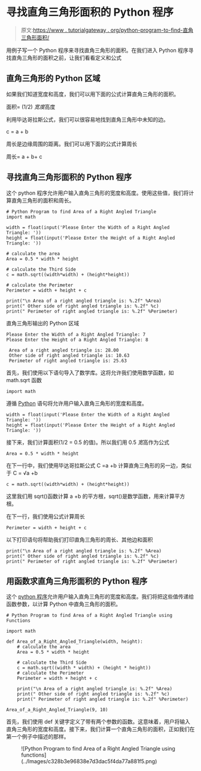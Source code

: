 # 寻找直角三角形面积的 Python 程序

> 原文:[https://www . tutorialgateway . org/python-program-to-find-直角三角形面积/](https://www.tutorialgateway.org/python-program-to-find-area-of-a-right-angled-triangle/)

用例子写一个 Python 程序来寻找直角三角形的面积。在我们进入 Python 程序寻找直角三角形的面积之前，让我们看看定义和公式

## 直角三角形的 Python 区域

如果我们知道宽度和高度，我们可以用下面的公式计算直角三角形的面积。

面积= (1/2) *宽度*高度

利用毕达哥拉斯公式，我们可以很容易地找到直角三角形中未知的边。

c = a + b

周长是边缘周围的距离。我们可以用下面的公式计算周长

周长= a + b+ c

## 寻找直角三角形面积的 Python 程序

这个 python 程序允许用户输入直角三角形的宽度和高度。使用这些值，我们将计算直角三角形的面积和周长。

```
# Python Program to find Area of a Right Angled Triangle
import math

width = float(input('Please Enter the Width of a Right Angled Triangle: '))
height = float(input('Please Enter the Height of a Right Angled Triangle: '))

# calculate the area
Area = 0.5 * width * height

# calculate the Third Side
c = math.sqrt((width*width) + (height*height))

# calculate the Perimeter
Perimeter = width + height + c

print("\n Area of a right angled triangle is: %.2f" %Area)
print(" Other side of right angled triangle is: %.2f" %c)
print(" Perimeter of right angled triangle is: %.2f" %Perimeter)
```

直角三角形输出的 Python 区域

```
Please Enter the Width of a Right Angled Triangle: 7
Please Enter the Height of a Right Angled Triangle: 8

 Area of a right angled triangle is: 28.00
 Other side of right angled triangle is: 10.63
 Perimeter of right angled triangle is: 25.63
```

首先，我们使用以下语句导入了数学库。这将允许我们使用数学函数，如 math.sqrt 函数

```
import math
```

遵循 [Python](https://www.tutorialgateway.org/python-tutorial/) 语句将允许用户输入直角三角形的宽度和高度。

```
width = float(input('Please Enter the Width of a Right Angled Triangle: '))
height = float(input('Please Enter the Height of a Right Angled Triangle: '))
```

接下来，我们计算面积(1/2 = 0.5 的值)。所以我们用 0.5 *宽*高作为公式

```
Area = 0.5 * width * height
```

在下一行中，我们使用毕达哥拉斯公式 C =a +b 计算直角三角形的另一边，类似于 C = √a +b

```
c = math.sqrt((width*width) + (height*height))
```

这里我们用 sqrt()函数计算 a +b 的平方根，sqrt()是数学函数，用来计算平方根。

在下一行，我们使用公式计算周长

```
Perimeter = width + height + c
```

以下打印语句将帮助我们打印直角三角形的周长、其他边和面积

```
print("\n Area of a right angled triangle is: %.2f" %Area)
print(" Other side of right angled triangle is: %.2f" %c)
print(" Perimeter of right angled triangle is: %.2f" %Perimeter)
```

## 用函数求直角三角形面积的 Python 程序

这个 [python 程序](https://www.tutorialgateway.org/python-programming-examples/)允许用户输入直角三角形的宽度和高度。我们将把这些值传递给函数参数，以计算 Python 中直角三角形的面积。

```
# Python Program to find Area of a Right Angled Triangle using Functions

import math

def Area_of_a_Right_Angled_Triangle(width, height):
    # calculate the area
    Area = 0.5 * width * height

    # calculate the Third Side
    c = math.sqrt((width * width) + (height * height))
    # calculate the Perimeter
    Perimeter = width + height + c

    print("\n Area of a right angled triangle is: %.2f" %Area)
    print(" Other side of right angled triangle is: %.2f" %c)
    print(" Perimeter of right angled triangle is: %.2f" %Perimeter)

Area_of_a_Right_Angled_Triangle(9, 10)
```

首先，我们使用 def 关键字定义了带有两个参数的函数。这意味着，用户将输入直角三角形的宽度和高度。接下来，我们计算一个直角三角形的面积，正如我们在第一个例子中描述的那样。

<figure class="wp-block-image">![Python Program to find Area of a Right Angled Triangle using functions](../Images/c328b3e96838e7d3dac5f4da77a881f5.png)</figure>
